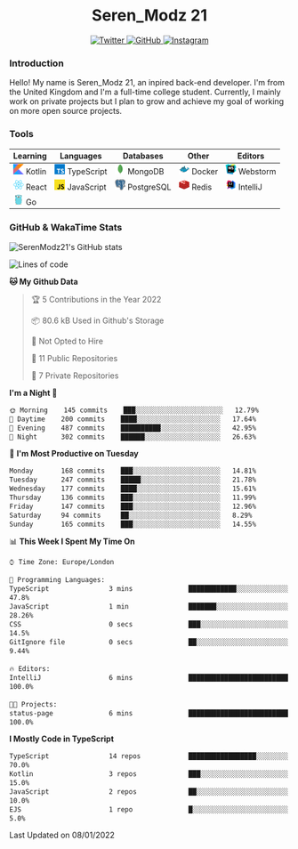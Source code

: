 <div align="center">
  <h1>Seren_Modz 21</h1>
  <a href="https://twitter.com/SerenModz21">
    <img alt="Twitter" src="https://img.shields.io/badge/twitter%20-%231DA1F2.svg?&style=for-the-badge&logo=Twitter&logoColor=white">
  </a>
  <a href="https://github.com/SerenModz21">
    <img alt="GitHub" src="https://img.shields.io/badge/github%20-%23121011.svg?&style=for-the-badge&logo=github&logoColor=white">
  </a>
  <a href="https://www.instagram.com/serenmodz21">
    <img alt="Instagram" src="https://img.shields.io/badge/instagram%20-%23E4405F.svg?&style=for-the-badge&logo=Instagram&logoColor=white">
  </a>
</div>

### Introduction

Hello! My name is Seren_Modz 21, an inpired back-end developer. I'm from the United Kingdom and I'm a full-time college student. Currently, I mainly work on private projects but I plan to grow and achieve my goal of working on more open source projects. 

### Tools

 **Learning**                                        | **Languages**                                               | **Databases**                                               | **Other**                                           | **Editors**                                                  
-----------------------------------------------------|-------------------------------------------------------------|-------------------------------------------------------------|-----------------------------------------------------|--------------------------------------------------------------
 <img width="19px" src="./assets/kotlin.svg"> Kotlin | <img width="19px" src="./assets/typescript.svg"> TypeScript | <img width="19px" src="./assets/mongodb.svg"> MongoDB       | <img width="19px" src="./assets/docker.svg"> Docker | <img width="19px" src="./assets/webstorm.svg"> Webstorm      
 <img width="19px" src="./assets/react.svg"> React   | <img width="19px" src="./assets/javascript.svg"> JavaScript | <img width="19px" src="./assets/postgresql.svg"> PostgreSQL | <img width="19px" src="./assets/redis.svg"> Redis   | <img width="19px" src="./assets/intellij-idea.svg"> IntelliJ
 <img width="19px" src="./assets/go.svg"> Go         |                                                             |                                                             |                                                     |                                                                                                               

### GitHub & WakaTime Stats

![SerenModz21's GitHub stats](https://github-readme-stats.vercel.app/api?username=SerenModz21&show_icons=true&theme=dark)

<!--START_SECTION:waka-->
![Lines of code](https://img.shields.io/badge/From%20Hello%20World%20I%27ve%20Written-37271%20lines%20of%20code-blue)

**🐱 My Github Data** 

> 🏆 5 Contributions in the Year 2022
 > 
> 📦 80.6 kB Used in Github's Storage 
 > 
> 🚫 Not Opted to Hire
 > 
> 📜 11 Public Repositories 
 > 
> 🔑 7 Private Repositories  
 > 
**I'm a Night 🦉** 

```text
🌞 Morning    145 commits    ███░░░░░░░░░░░░░░░░░░░░░░   12.79% 
🌆 Daytime    200 commits    ████░░░░░░░░░░░░░░░░░░░░░   17.64% 
🌃 Evening    487 commits    ██████████░░░░░░░░░░░░░░░   42.95% 
🌙 Night      302 commits    ██████░░░░░░░░░░░░░░░░░░░   26.63%

```
📅 **I'm Most Productive on Tuesday** 

```text
Monday       168 commits    ███░░░░░░░░░░░░░░░░░░░░░░   14.81% 
Tuesday      247 commits    █████░░░░░░░░░░░░░░░░░░░░   21.78% 
Wednesday    177 commits    ████░░░░░░░░░░░░░░░░░░░░░   15.61% 
Thursday     136 commits    ███░░░░░░░░░░░░░░░░░░░░░░   11.99% 
Friday       147 commits    ███░░░░░░░░░░░░░░░░░░░░░░   12.96% 
Saturday     94 commits     ██░░░░░░░░░░░░░░░░░░░░░░░   8.29% 
Sunday       165 commits    ███░░░░░░░░░░░░░░░░░░░░░░   14.55%

```


📊 **This Week I Spent My Time On** 

```text
⌚︎ Time Zone: Europe/London

💬 Programming Languages: 
TypeScript               3 mins              ████████████░░░░░░░░░░░░░   47.8% 
JavaScript               1 min               ███████░░░░░░░░░░░░░░░░░░   28.26% 
CSS                      0 secs              ███░░░░░░░░░░░░░░░░░░░░░░   14.5% 
GitIgnore file           0 secs              ██░░░░░░░░░░░░░░░░░░░░░░░   9.44%

🔥 Editors: 
IntelliJ                 6 mins              █████████████████████████   100.0%

🐱‍💻 Projects: 
status-page              6 mins              █████████████████████████   100.0%

```

**I Mostly Code in TypeScript** 

```text
TypeScript               14 repos            █████████████████░░░░░░░░   70.0% 
Kotlin                   3 repos             ███░░░░░░░░░░░░░░░░░░░░░░   15.0% 
JavaScript               2 repos             ██░░░░░░░░░░░░░░░░░░░░░░░   10.0% 
EJS                      1 repo              █░░░░░░░░░░░░░░░░░░░░░░░░   5.0%

```



 Last Updated on 08/01/2022
<!--END_SECTION:waka-->
